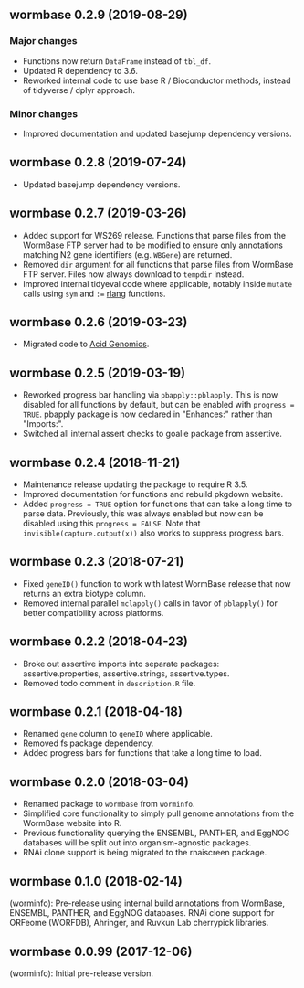 ## wormbase 0.2.9 (2019-08-29)

### Major changes

- Functions now return `DataFrame` instead of `tbl_df`.
- Updated R dependency to 3.6.
- Reworked internal code to use base R / Bioconductor methods, instead of
  tidyverse / dplyr approach.
  
### Minor changes

- Improved documentation and updated basejump dependency versions.

## wormbase 0.2.8 (2019-07-24)

- Updated basejump dependency versions.

## wormbase 0.2.7 (2019-03-26)

- Added support for WS269 release. Functions that parse files from the WormBase
  FTP server had to be modified to ensure only annotations matching N2 gene
  identifiers (e.g. `WBGene`) are returned.
- Removed `dir` argument for all functions that parse files from WormBase FTP
  server. Files now always download to `tempdir` instead.
- Improved internal tidyeval code where applicable, notably inside `mutate`
  calls using `sym` and `:=` [rlang][] functions.

## wormbase 0.2.6 (2019-03-23)

- Migrated code to [Acid Genomics][].

## wormbase 0.2.5 (2019-03-19)

- Reworked progress bar handling via `pbapply::pblapply`. This is now disabled
  for all functions by default, but can be enabled with `progress = TRUE`.
  pbapply package is now declared in "Enhances:" rather than "Imports:".
- Switched all internal assert checks to goalie package from assertive.

## wormbase 0.2.4 (2018-11-21)

- Maintenance release updating the package to require R 3.5.
- Improved documentation for functions and rebuild pkgdown website.
- Added `progress = TRUE` option for functions that can take a long time to
  parse data. Previously, this was always enabled but now can be disabled
  using this `progress = FALSE`. Note that `invisible(capture.output(x))` also
  works to suppress progress bars.

## wormbase 0.2.3 (2018-07-21)

- Fixed `geneID()` function to work with latest WormBase release that now
  returns an extra biotype column.
- Removed internal parallel `mclapply()` calls in favor of `pblapply()` for
  better compatibility across platforms.

## wormbase 0.2.2 (2018-04-23)

- Broke out assertive imports into separate packages: assertive.properties,
  assertive.strings, assertive.types.
- Removed todo comment in `description.R` file.

## wormbase 0.2.1 (2018-04-18)

- Renamed `gene` column to `geneID` where applicable.
- Removed fs package dependency.
- Added progress bars for functions that take a long time to load.

## wormbase 0.2.0 (2018-03-04)

- Renamed package to `wormbase` from `worminfo`.
- Simplified core functionality to simply pull genome annotations from the
  WormBase website into R.
- Previous functionality querying the ENSEMBL, PANTHER, and EggNOG databases
  will be split out into organism-agnostic packages.
- RNAi clone support is being migrated to the rnaiscreen package.

## wormbase 0.1.0 (2018-02-14)

(worminfo): Pre-release using internal build annotations from WormBase, ENSEMBL,
PANTHER, and EggNOG databases. RNAi clone support for ORFeome (WORFDB),
Ahringer, and Ruvkun Lab cherrypick libraries.

## wormbase 0.0.99 (2017-12-06)

(worminfo): Initial pre-release version.

[Acid Genomics]: https://acidgenomics.com/
[rlang]: https://rlang.r-lib.org/
